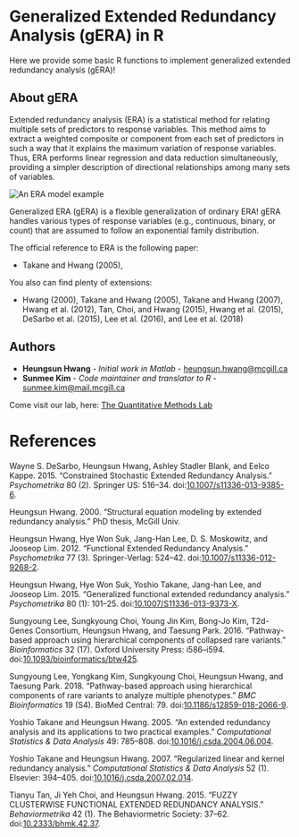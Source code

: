 Generalized Extended Redundancy Analysis (gERA) in R
====================================================

Here we provide some basic R functions to implement generalized extended redundancy analysis (gERA)!

About gERA
----------

Extended redundancy analysis (ERA) is a statistical method for relating multiple sets of predictors to response variables. This method aims to extract a weighted composite or component from each set of predictors in such a way that it explains the maximum variation of response variables. Thus, ERA performs linear regression and data reduction simultaneously, providing a simpler description of directional relationships among many sets of variables.

![An ERA model example](https://github.com/generalizedERA/generalizedERA/blob/master/ERAexample.JPG)

Generalized ERA (gERA) is a flexible generalization of ordinary ERA! gERA handles various types of response variables (e.g., continuous, binary, or count) that are assumed to follow an exponential family distribution.

The official reference to ERA is the following paper:

-   Takane and Hwang (2005),

You also can find plenty of extensions:

-   Hwang (2000), Takane and Hwang (2005), Takane and Hwang (2007), Hwang et al. (2012), Tan, Choi, and Hwang (2015), Hwang et al. (2015), DeSarbo et al. (2015), Lee et al. (2016), and Lee et al. (2018)

Authors
-------

-   **Heungsun Hwang** - *Initial work in Matlab* - <heungsun.hwang@mcgill.ca>
-   **Sunmee Kim** - *Code maintainer and translator to R* - <sunmee.kim@mail.mcgill.ca>

Come visit our lab, here: [The Quantitative Methods Lab](https://sites.google.com/view/hwanglab/home?authuser=0)

References
==========

Wayne S. DeSarbo, Heungsun Hwang, Ashley Stadler Blank, and Eelco Kappe. 2015. “Constrained Stochastic Extended Redundancy Analysis.” *Psychometrika* 80 (2). Springer US: 516–34. doi:[10.1007/s11336-013-9385-6](https://doi.org/10.1007/s11336-013-9385-6).

Heungsun Hwang. 2000. “Structural equation modeling by extended redundancy analysis.” PhD thesis, McGill Univ.

Heungsun Hwang, Hye Won Suk, Jang-Han Lee, D. S. Moskowitz, and Jooseop Lim. 2012. “Functional Extended Redundancy Analysis.” *Psychometrika* 77 (3). Springer-Verlag: 524–42. doi:[10.1007/s11336-012-9268-2](https://doi.org/10.1007/s11336-012-9268-2).

Heungsun Hwang, Hye Won Suk, Yoshio Takane, Jang-han Lee, and Jooseop Lim. 2015. “Generalized functional extended redundancy analysis.” *Psychometrika* 80 (1): 101–25. doi:[10.1007/S11336-013-9373-X](https://doi.org/10.1007/S11336-013-9373-X).

Sungyoung Lee, Sungkyoung Choi, Young Jin Kim, Bong-Jo Kim, T2d-Genes Consortium, Heungsun Hwang, and Taesung Park. 2016. “Pathway-based approach using hierarchical components of collapsed rare variants.” *Bioinformatics* 32 (17). Oxford University Press: i586–i594. doi:[10.1093/bioinformatics/btw425](https://doi.org/10.1093/bioinformatics/btw425).

Sungyoung Lee, Yongkang Kim, Sungkyoung Choi, Heungsun Hwang, and Taesung Park. 2018. “Pathway-based approach using hierarchical components of rare variants to analyze multiple phenotypes.” *BMC Bioinformatics* 19 (S4). BioMed Central: 79. doi:[10.1186/s12859-018-2066-9](https://doi.org/10.1186/s12859-018-2066-9).

Yoshio Takane and Heungsun Hwang. 2005. “An extended redundancy analysis and its applications to two practical examples.” *Computational Statistics & Data Analysis* 49: 785–808. doi:[10.1016/j.csda.2004.06.004](https://doi.org/10.1016/j.csda.2004.06.004).

Yoshio Takane and Heungsun Hwang. 2007. “Regularized linear and kernel redundancy analysis.” *Computational Statistics & Data Analysis* 52 (1). Elsevier: 394–405. doi:[10.1016/j.csda.2007.02.014](https://doi.org/10.1016/j.csda.2007.02.014).

Tianyu Tan, Ji Yeh Choi, and Heungsun Hwang. 2015. “FUZZY CLUSTERWISE FUNCTIONAL EXTENDED REDUNDANCY ANALYSIS.” *Behaviormetrika* 42 (1). The Behaviormetric Society: 37–62. doi:[10.2333/bhmk.42.37](https://doi.org/10.2333/bhmk.42.37).
